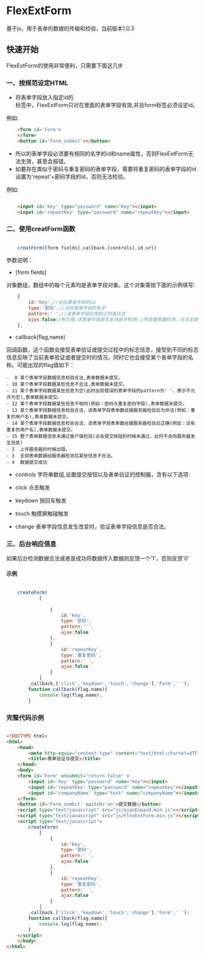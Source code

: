 ﻿# FlexExtForm
基于js，用于表单的数据的传输和检验，当前版本1.0.3

## 快速开始

FlexExtForm的使用非常便利，只需要下面这几步

### 一、按规范设定HTML

- 将表单字段放入指定id的<form>标签中，FlexExtForm只对在<form>里面的表单字段有效,并且form标签必须设定id。

例如:

``` html
	<form id='Form'>
	</form>
	<button id='Form_submit'></button>
```
- 所以的表单字段必须要有相同的名字的id和name属性，否则FlexExtForm无法生效，甚至会报错。
- 如要存在类似于密码与重复密码的表单字段，需要将重复密码的表单字段的id设置为'repeat'+密码字段的id，否则无法检验。

例如:

``` html

	<input id='Key' type="password" name="Key"></input>
	<input id='repeatKey' type="password" name="repeatKey"></input>

```

### 二、使用creatForm函数

``` js
	
	creatForm([form fields],callback,[controls],id,url)

```
参数说明：

- [form fields] 

对象数组，数组中的每个元素均是表单字段对象。这个对象需按下面的示例填写:

``` js
	{
		id:'Key',//对应表单字段的id
		type:'密码',//对应表单字段的名字
		pattern:' ',//该表单字段应用的正则表达式
		ajax:false//布尔值,该表单字段是否支持异步检测(上传至服务器检测，在点击提交按钮之前)
	},

```

- callback(flag,name)

回调函数，这个函数会接受表单验证或提交过程中的标志信息，接受到不同的标志信息反映了当前表单验证或者提交时的情况。同时它也会接受某个表单字段的名称。可能出现的flag值如下：
	
	-  0 某个表单字段数据信息检验合法,表单数据未提交。
	- 10 某个表单字段数据某些信息不合法,表单数据未提交。
	- 11 某个表单字段数据某些信息为空(此时出现错误的表单字段的pattern为' '，表示不允许为空),表单数据未提交。
	- 12 某个表单字段数据某些信息不相同(例如：密码与重复密码字段),表单数据未提交。
	- 13 某个表单字段数据信息检验合法，该表单字段表单数经据服务器检验后为非法(例如：重复的用户名),表单数据未提交。
	- 14 某个表单字段数据信息检验合法，该表单字段表单数经据服务器检验后正确(例如：没有重复的用户名),表单数据未提交。
	- 15 整个表单数据信息未通过客户端检验(点击提交按钮的时候未通过，此时不会向服务器发生信息)
	- 2  上传服务器的时候出错。
	- 3	 全部表单数据经服务器检测后某些信息不合法。
	- 4  数据提交成功

- controls
字符串数组,设置提交按钮以及表单验证的控制器，含有以下选项:

- click 点击触发
- keydown 按回车触发
- touch 触摸屏触碰触发
- change 表单字段信息发生改变时，验证表单字段信息是否合法。

### 三、后台响应信息

如果后台检测数据合法或者是成功将数据传入数据则反馈一个'1'，否则反馈'0'

#### 示例

``` js
	
	createForm(
			[	
				
				{
					id:'Key',
					type:'密码',
					pattern:' ',
					ajax:false
				},
				{
					id:'repeatKey',
					type:'重复密码',
					pattern:' ',
					ajax:false
				}
			]
		,callback,['click','keydown','touch','change'],'Form',' ');
		function callback(flag,name){
			console.log(flag,name);
		}

```

### 完整代码示例

``` html

<!DOCTYPE html>
<html>
	<head>
		<meta http-equiv="content-type" content="text/html;charset=UTF-8;">
		<title>表单验证与提交</title>
	</head>
	<body>
	<form id='Form' onsubmit="return false" >
		<input id='Key' type="password" name="Key"></input>
		<input id='repeatKey' type="password" name="repeatKey"></input>
		<input id='companyName' type="text" name="companyName"></input>
	</form>
	<button id='Form_sumbit' switch='on'>提交数据</button>
	<script type="text/javascript" src="js/ajaxExpand.min.js"></script>
	<script type="text/javascript" src="js/FlexExtForm.min.js"></script>
	<script type="text/javascript">
		createForm(
			[	
				{
					id:'Key',
					type:'密码',
					pattern:' ',
					ajax:false
				},
				{
					id:'repeatKey',
					type:'重复密码',
					pattern:' ',
					ajax:false
				}
			]
		,callback,['click','keydown','touch','change'],'Form',' ');
		function callback(flag,name){
			console.log(flag,name);
		}
	</script>
	</body>
</html>


```
